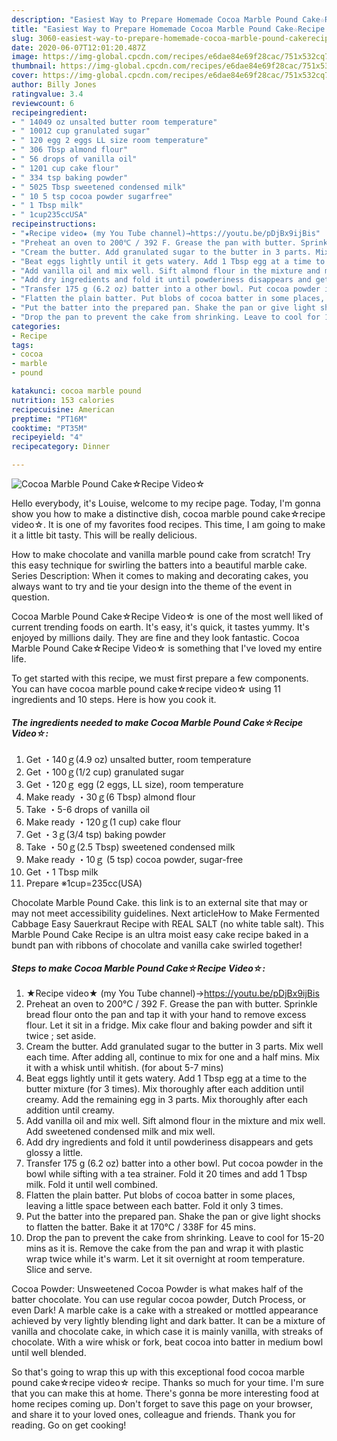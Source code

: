 ```yaml
---
description: "Easiest Way to Prepare Homemade Cocoa Marble Pound Cake☆Recipe Video☆"
title: "Easiest Way to Prepare Homemade Cocoa Marble Pound Cake☆Recipe Video☆"
slug: 3060-easiest-way-to-prepare-homemade-cocoa-marble-pound-cakerecipe-video
date: 2020-06-07T12:01:20.487Z
image: https://img-global.cpcdn.com/recipes/e6dae84e69f28cac/751x532cq70/cocoa-marble-pound-cake☆recipe-video☆-recipe-main-photo.jpg
thumbnail: https://img-global.cpcdn.com/recipes/e6dae84e69f28cac/751x532cq70/cocoa-marble-pound-cake☆recipe-video☆-recipe-main-photo.jpg
cover: https://img-global.cpcdn.com/recipes/e6dae84e69f28cac/751x532cq70/cocoa-marble-pound-cake☆recipe-video☆-recipe-main-photo.jpg
author: Billy Jones
ratingvalue: 3.4
reviewcount: 6
recipeingredient:
- " 14049 oz unsalted butter room temperature"
- " 10012 cup granulated sugar"
- " 120 egg 2 eggs LL size room temperature"
- " 306 Tbsp almond flour"
- " 56 drops of vanilla oil"
- " 1201 cup cake flour"
- " 334 tsp baking powder"
- " 5025 Tbsp sweetened condensed milk"
- " 10 5 tsp cocoa powder sugarfree"
- " 1 Tbsp milk"
- " 1cup235ccUSA"
recipeinstructions:
- "★Recipe video★ (my You Tube channel)→https://youtu.be/pDjBx9ijBis"
- "Preheat an oven to 200℃ / 392 F. Grease the pan with butter. Sprinkle bread flour onto the pan and tap it with your hand to remove excess flour. Let it sit in a fridge. Mix cake flour and baking powder and sift it twice ; set aside."
- "Cream the butter. Add granulated sugar to the butter in 3 parts. Mix well each time. After adding all, continue to mix for one and a half mins. Mix it with a whisk until whitish. (for about 5-7 mins)"
- "Beat eggs lightly until it gets watery. Add 1 Tbsp egg at a time to the butter mixture (for 3 times). Mix thoroughly after each addition until creamy. Add the remaining egg in 3 parts. Mix thoroughly after each addition until creamy."
- "Add vanilla oil and mix well. Sift almond flour in the mixture and mix well. Add sweetened condensed milk and mix well."
- "Add dry ingredients and fold it until powderiness disappears and gets glossy a little."
- "Transfer 175 g (6.2 oz) batter into a other bowl. Put cocoa powder in the bowl while sifting with a tea strainer. Fold it 20 times and add 1 Tbsp milk. Fold it until well combined."
- "Flatten the plain batter. Put blobs of cocoa batter in some places, leaving a little space between each batter. Fold it only 3 times."
- "Put the batter into the prepared pan. Shake the pan or give light shocks to flatten the batter. Bake it at 170℃ / 338F for 45 mins."
- "Drop the pan to prevent the cake from shrinking. Leave to cool for 15-20 mins as it is. Remove the cake from the pan and wrap it with plastic wrap twice while it&#39;s warm. Let it sit overnight at room temperature. Slice and serve."
categories:
- Recipe
tags:
- cocoa
- marble
- pound

katakunci: cocoa marble pound 
nutrition: 153 calories
recipecuisine: American
preptime: "PT16M"
cooktime: "PT35M"
recipeyield: "4"
recipecategory: Dinner

---
```



![Cocoa Marble Pound Cake☆Recipe Video☆](https://img-global.cpcdn.com/recipes/e6dae84e69f28cac/751x532cq70/cocoa-marble-pound-cake☆recipe-video☆-recipe-main-photo.jpg)

Hello everybody, it's Louise, welcome to my recipe page. Today, I'm gonna show you how to make a distinctive dish, cocoa marble pound cake☆recipe video☆. It is one of my favorites food recipes. This time, I am going to make it a little bit tasty. This will be really delicious.

How to make chocolate and vanilla marble pound cake from scratch! Try this easy technique for swirling the batters into a beautiful marble cake. Series Description: When it comes to making and decorating cakes, you always want to try and tie your design into the theme of the event in question.

Cocoa Marble Pound Cake☆Recipe Video☆ is one of the most well liked of current trending foods on earth. It's easy, it's quick, it tastes yummy. It's enjoyed by millions daily. They are fine and they look fantastic. Cocoa Marble Pound Cake☆Recipe Video☆ is something that I've loved my entire life.


To get started with this recipe, we must first prepare a few components. You can have cocoa marble pound cake☆recipe video☆ using 11 ingredients and 10 steps. Here is how you cook it.

<!--inarticleads1-->

##### The ingredients needed to make Cocoa Marble Pound Cake☆Recipe Video☆:

1. Get  ・140ｇ(4.9 oz) unsalted butter, room temperature
1. Get  ・100ｇ(1/2 cup) granulated sugar
1. Get  ・120ｇ egg (2 eggs, LL size), room temperature
1. Make ready  ・30ｇ(6 Tbsp) almond flour
1. Take  ・5-6 drops of vanilla oil
1. Make ready  ・120ｇ(1 cup) cake flour
1. Get  ・3ｇ(3/4 tsp) baking powder
1. Take  ・50ｇ(2.5 Tbsp) sweetened condensed milk
1. Make ready  ・10ｇ (5 tsp) cocoa powder, sugar-free
1. Get  ・1 Tbsp milk
1. Prepare  ※1cup=235cc(USA)


Chocolate Marble Pound Cake. this link is to an external site that may or may not meet accessibility guidelines. Next articleHow to Make Fermented Cabbage Easy Sauerkraut Recipe with REAL SALT (no white table salt). This Marble Pound Cake Recipe is an ultra moist easy cake recipe baked in a bundt pan with ribbons of chocolate and vanilla cake swirled together! 

<!--inarticleads2-->

##### Steps to make Cocoa Marble Pound Cake☆Recipe Video☆:

1. ★Recipe video★ (my You Tube channel)→https://youtu.be/pDjBx9ijBis
1. Preheat an oven to 200℃ / 392 F. Grease the pan with butter. Sprinkle bread flour onto the pan and tap it with your hand to remove excess flour. Let it sit in a fridge. Mix cake flour and baking powder and sift it twice ; set aside.
1. Cream the butter. Add granulated sugar to the butter in 3 parts. Mix well each time. After adding all, continue to mix for one and a half mins. Mix it with a whisk until whitish. (for about 5-7 mins)
1. Beat eggs lightly until it gets watery. Add 1 Tbsp egg at a time to the butter mixture (for 3 times). Mix thoroughly after each addition until creamy. Add the remaining egg in 3 parts. Mix thoroughly after each addition until creamy.
1. Add vanilla oil and mix well. Sift almond flour in the mixture and mix well. Add sweetened condensed milk and mix well.
1. Add dry ingredients and fold it until powderiness disappears and gets glossy a little.
1. Transfer 175 g (6.2 oz) batter into a other bowl. Put cocoa powder in the bowl while sifting with a tea strainer. Fold it 20 times and add 1 Tbsp milk. Fold it until well combined.
1. Flatten the plain batter. Put blobs of cocoa batter in some places, leaving a little space between each batter. Fold it only 3 times.
1. Put the batter into the prepared pan. Shake the pan or give light shocks to flatten the batter. Bake it at 170℃ / 338F for 45 mins.
1. Drop the pan to prevent the cake from shrinking. Leave to cool for 15-20 mins as it is. Remove the cake from the pan and wrap it with plastic wrap twice while it&#39;s warm. Let it sit overnight at room temperature. Slice and serve.


Cocoa Powder: Unsweetened Cocoa Powder is what makes half of the batter chocolate. You can use regular cocoa powder, Dutch Process, or even Dark! A marble cake is a cake with a streaked or mottled appearance achieved by very lightly blending light and dark batter. It can be a mixture of vanilla and chocolate cake, in which case it is mainly vanilla, with streaks of chocolate. With a wire whisk or fork, beat cocoa into batter in medium bowl until well blended. 

So that's going to wrap this up with this exceptional food cocoa marble pound cake☆recipe video☆ recipe. Thanks so much for your time. I'm sure that you can make this at home. There's gonna be more interesting food at home recipes coming up. Don't forget to save this page on your browser, and share it to your loved ones, colleague and friends. Thank you for reading. Go on get cooking!
